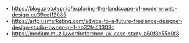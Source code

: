 - https://blog.prototypr.io/exploring-the-landscape-of-modern-web-design-ce39cef12085
- https://artplusmarketing.com/advice-to-a-future-freelance-designer-design-studio-owner-pt-1-ab32fe43303c
- https://medium.muz.li/wordreference-ux-case-study-a60f8c55e0f8
